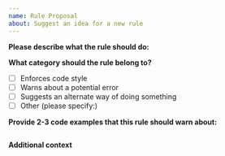 ```yaml
---
name: Rule Proposal
about: Suggest an idea for a new rule
---
```


<!--
  Before proposing new rule, please make sure it hasn't been posted already.
  You can see all open propositions here:
  https://github.com/gridsome/eslint-plugin-gridsome/issues?q=is%3Aopen+is%3Aissue+label%3A%22new+rule+proposition%22
-->

**Please describe what the rule should do:**

<!-- A clear and concise description of what the rule should do. -->

**What category should the rule belong to?**

<!-- (place an "X" next to just one item) -->

- [ ] Enforces code style
- [ ] Warns about a potential error
- [ ] Suggests an alternate way of doing something
- [ ] Other (please specify:)

**Provide 2-3 code examples that this rule should warn about:**

```vue

```

**Additional context**

<!-- Add any other context or screenshots about the feature request here. -->
